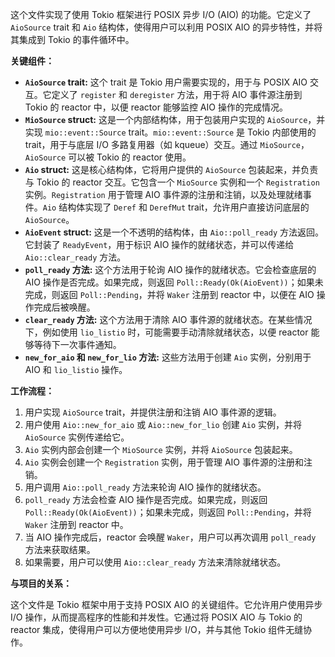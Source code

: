 这个文件实现了使用 Tokio 框架进行 POSIX 异步 I/O (AIO) 的功能。它定义了 `AioSource` trait 和 `Aio` 结构体，使得用户可以利用 POSIX AIO 的异步特性，并将其集成到 Tokio 的事件循环中。

**关键组件：**

*   **`AioSource` trait:**  这个 trait 是 Tokio 用户需要实现的，用于与 POSIX AIO 交互。它定义了 `register` 和 `deregister` 方法，用于将 AIO 事件源注册到 Tokio 的 reactor 中，以便 reactor 能够监控 AIO 操作的完成情况。
*   **`MioSource` struct:**  这是一个内部结构体，用于包装用户实现的 `AioSource`，并实现 `mio::event::Source` trait。`mio::event::Source` 是 Tokio 内部使用的 trait，用于与底层 I/O 多路复用器（如 kqueue）交互。通过 `MioSource`，`AioSource` 可以被 Tokio 的 reactor 使用。
*   **`Aio` struct:**  这是核心结构体，它将用户提供的 `AioSource` 包装起来，并负责与 Tokio 的 reactor 交互。它包含一个 `MioSource` 实例和一个 `Registration` 实例。`Registration` 用于管理 AIO 事件源的注册和注销，以及处理就绪事件。`Aio` 结构体实现了 `Deref` 和 `DerefMut` trait，允许用户直接访问底层的 `AioSource`。
*   **`AioEvent` struct:**  这是一个不透明的结构体，由 `Aio::poll_ready` 方法返回。它封装了 `ReadyEvent`，用于标识 AIO 操作的就绪状态，并可以传递给 `Aio::clear_ready` 方法。
*   **`poll_ready` 方法:**  这个方法用于轮询 AIO 操作的就绪状态。它会检查底层的 AIO 操作是否完成。如果完成，则返回 `Poll::Ready(Ok(AioEvent))`；如果未完成，则返回 `Poll::Pending`，并将 `Waker` 注册到 reactor 中，以便在 AIO 操作完成后被唤醒。
*   **`clear_ready` 方法:**  这个方法用于清除 AIO 事件源的就绪状态。在某些情况下，例如使用 `lio_listio` 时，可能需要手动清除就绪状态，以便 reactor 能够等待下一次事件通知。
*   **`new_for_aio` 和 `new_for_lio` 方法:**  这些方法用于创建 `Aio` 实例，分别用于 AIO 和 `lio_listio` 操作。

**工作流程：**

1.  用户实现 `AioSource` trait，并提供注册和注销 AIO 事件源的逻辑。
2.  用户使用 `Aio::new_for_aio` 或 `Aio::new_for_lio` 创建 `Aio` 实例，并将 `AioSource` 实例传递给它。
3.  `Aio` 实例内部会创建一个 `MioSource` 实例，并将 `AioSource` 包装起来。
4.  `Aio` 实例会创建一个 `Registration` 实例，用于管理 AIO 事件源的注册和注销。
5.  用户调用 `Aio::poll_ready` 方法来轮询 AIO 操作的就绪状态。
6.  `poll_ready` 方法会检查 AIO 操作是否完成。如果完成，则返回 `Poll::Ready(Ok(AioEvent))`；如果未完成，则返回 `Poll::Pending`，并将 `Waker` 注册到 reactor 中。
7.  当 AIO 操作完成后，reactor 会唤醒 `Waker`，用户可以再次调用 `poll_ready` 方法来获取结果。
8.  如果需要，用户可以使用 `Aio::clear_ready` 方法来清除就绪状态。

**与项目的关系：**

这个文件是 Tokio 框架中用于支持 POSIX AIO 的关键组件。它允许用户使用异步 I/O 操作，从而提高程序的性能和并发性。它通过将 POSIX AIO 与 Tokio 的 reactor 集成，使得用户可以方便地使用异步 I/O，并与其他 Tokio 组件无缝协作。

